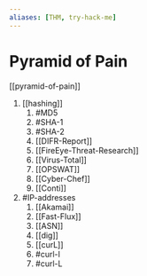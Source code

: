 ```yaml
---
aliases: [THM, try-hack-me]
---
```


# Pyramid of Pain
[[pyramid-of-pain]] 
1. [[hashing]]
	1. #MD5
	2. #SHA-1 
	3. #SHA-2 
	4. [[DIFR-Report]]
	5. [[FireEye-Threat-Research]]
	6. [[Virus-Total]] 
	7. [[OPSWAT]]  
	8. [[Cyber-Chef]]
	9. [[Conti]]
2. #IP-addresses 
	1. [[Akamai]]
	2. [[Fast-Flux]]
	3. [[ASN]] 
	4. [[dig]]
	5. [[curL]]
	6. #curl-I 
	7. #curl-L 
